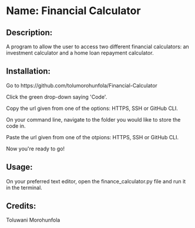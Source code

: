 <h1>Name: Financial Calculator</h1>

<h2>Description:</h2>
<p>A program to allow the user to access two different financial calculators: an investment calculator and a home loan repayment calculator.</p>

<h2>Installation:</h2>
<p>Go to https://github.com/tolumorohunfola/Financial-Calculator</p>
<p>Click the green drop-down saying 'Code'.</p>
<p>Copy the url given from one of the options: HTTPS, SSH or GitHub CLI.</p>
<p>On your command line, navigate to the folder you would like to store the code in.</p>
<p>Paste the url given from one of the otpions: HTTPS, SSH or GitHub CLI.</p>
<p>Now you're ready to go!</p>

<h2>Usage:</h2>
<p>On your preferred text editor, open the finance_calculator.py file and run it in the terminal.</p>

<h2>Credits:</h2>
<p>Toluwani Morohunfola</p>
